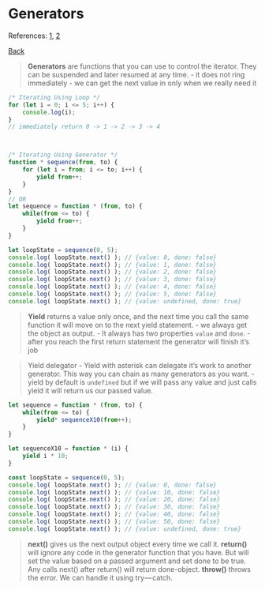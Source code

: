 # Generators 
References: [1](https://developer.mozilla.org/en-US/docs/Web/JavaScript/Guide/Iterators_and_Generators), [2](https://codeburst.io/what-are-javascript-generators-and-how-to-use-them-c6f2713fd12e)

[Back](../README.md)
<p></p><p></p>


> __Generators__ are functions that you can use to control the iterator. They can be suspended and later resumed at any time.
	- it does not ring immediately
	- we can get the next value in only when we really need it

```javascript
/* Iterating Using Loop */
for (let i = 0; i <= 5; i++) {
    console.log(i);
}
// immediately return 0 -> 1 -> 2 -> 3 -> 4



/* Iterating Using Generator */
function * sequence(from, to) {
    for (let i = from; i <= to; i++) {
        yield from++;
    }
}
// OR
let sequence = function * (from, to) {
    while(from <= to) {
        yield from++;
    }
}

let loopState = sequence(0, 5);
console.log( loopState.next() ); // {value: 0, done: false}
console.log( loopState.next() ); // {value: 1, done: false}
console.log( loopState.next() ); // {value: 2, done: false}
console.log( loopState.next() ); // {value: 3, done: false}
console.log( loopState.next() ); // {value: 4, done: false}
console.log( loopState.next() ); // {value: 5, done: false}
console.log( loopState.next() ); // {value: undefined, done: true}
```
<p></p>


> __Yield__ returns a value only once, and the next time you call the same function it will move on to the next yield statement.
	- we always get the object as output.
	- It always has two properties `value` and `done`.
	- after you reach the first return statement the generator will finish it’s job

> Yield delegator
	- Yield with asterisk can delegate it’s work to another generator. This way you can chain as many generators as you want.
	- yield by default is `undefined` but if we will pass any value and just calls yield it will return us our passed value.

```javascript
let sequence = function * (from, to) {
    while(from <= to) {
        yield* sequenceX10(from++);
    }
}

let sequenceX10 = function * (i) {
    yield i * 10;
}

const loopState = sequence(0, 5);
console.log( loopState.next() ); // {value: 0, done: false}
console.log( loopState.next() ); // {value: 10, done: false}
console.log( loopState.next() ); // {value: 20, done: false}
console.log( loopState.next() ); // {value: 30, done: false}
console.log( loopState.next() ); // {value: 40, done: false}
console.log( loopState.next() ); // {value: 50, done: false}
console.log( loopState.next() ); // {value: undefined, done: true}
```
<p></p>

> __next()__ gives us the next output object every time we call it.
> __return()__ will ignore any code in the generator function that you have. But will set the value based on a passed argument and set done to be true. Any calls next() after return() will return done-object.
> __throw()__ throws the error. We can handle it using try — catch.









































